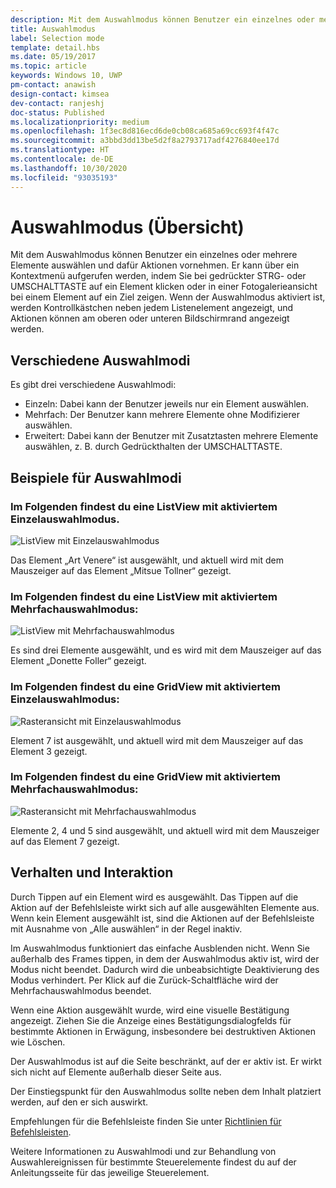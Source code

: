 ```yaml
---
description: Mit dem Auswahlmodus können Benutzer ein einzelnes oder mehrere Elemente auswählen und dafür Aktionen vornehmen.
title: Auswahlmodus
label: Selection mode
template: detail.hbs
ms.date: 05/19/2017
ms.topic: article
keywords: Windows 10, UWP
pm-contact: anawish
design-contact: kimsea
dev-contact: ranjeshj
doc-status: Published
ms.localizationpriority: medium
ms.openlocfilehash: 1f3ec8d816ecd6de0cb08ca685a69cc693f4f47c
ms.sourcegitcommit: a3bbd3dd13be5d2f8a2793717adf4276840ee17d
ms.translationtype: HT
ms.contentlocale: de-DE
ms.lasthandoff: 10/30/2020
ms.locfileid: "93035193"
---
```

# <a name="selection-mode-overview"></a>Auswahlmodus (Übersicht)

Mit dem Auswahlmodus können Benutzer ein einzelnes oder mehrere Elemente auswählen und dafür Aktionen vornehmen. Er kann über ein Kontextmenü aufgerufen werden, indem Sie bei gedrückter STRG- oder UMSCHALTTASTE auf ein Element klicken oder in einer Fotogalerieansicht bei einem Element auf ein Ziel zeigen. Wenn der Auswahlmodus aktiviert ist, werden Kontrollkästchen neben jedem Listenelement angezeigt, und Aktionen können am oberen oder unteren Bildschirmrand angezeigt werden.

## <a name="different-selection-modes"></a>Verschiedene Auswahlmodi
Es gibt drei verschiedene Auswahlmodi:

- Einzeln: Dabei kann der Benutzer jeweils nur ein Element auswählen.
- Mehrfach: Der Benutzer kann mehrere Elemente ohne Modifizierer auswählen.
- Erweitert: Dabei kann der Benutzer mit Zusatztasten mehrere Elemente auswählen, z. B. durch Gedrückthalten der UMSCHALTTASTE.

## <a name="selection-mode-examples"></a>Beispiele für Auswahlmodi
### <a name="here-is-a-listview-with-single-selection-mode-enabled"></a>Im Folgenden findest du eine ListView mit aktiviertem Einzelauswahlmodus.
![ListView mit Einzelauswahlmodus](images/listview-selection-single.png)

Das Element „Art Venere“ ist ausgewählt, und aktuell wird mit dem Mauszeiger auf das Element „Mitsue Tollner“ gezeigt.

### <a name="here-is-a-listview-with-multiple-selection-mode-enabled"></a>Im Folgenden findest du eine ListView mit aktiviertem Mehrfachauswahlmodus:
![ListView mit Mehrfachauswahlmodus](images/listview-selection-multiple.png)

Es sind drei Elemente ausgewählt, und es wird mit dem Mauszeiger auf das Element „Donette Foller“ gezeigt.

### <a name="here-is-a-gridview-with-single-selection-mode-enabled"></a>Im Folgenden findest du eine GridView mit aktiviertem Einzelauswahlmodus:
![Rasteransicht mit Einzelauswahlmodus](images/gridview-selection-single.png)

Element 7 ist ausgewählt, und aktuell wird mit dem Mauszeiger auf das Element 3 gezeigt.

### <a name="here-is-a-gridview-with-multiple-selection-mode-enabled"></a>Im Folgenden findest du eine GridView mit aktiviertem Mehrfachauswahlmodus:
![Rasteransicht mit Mehrfachauswahlmodus](images/gridview-selection-multiple.png)

Elemente 2, 4 und 5 sind ausgewählt, und aktuell wird mit dem Mauszeiger auf das Element 7 gezeigt.

## <a name="behavior-and-interaction"></a>Verhalten und Interaktion
Durch Tippen auf ein Element wird es ausgewählt. Das Tippen auf die Aktion auf der Befehlsleiste wirkt sich auf alle ausgewählten Elemente aus. Wenn kein Element ausgewählt ist, sind die Aktionen auf der Befehlsleiste mit Ausnahme von „Alle auswählen“ in der Regel inaktiv.

Im Auswahlmodus funktioniert das einfache Ausblenden nicht. Wenn Sie außerhalb des Frames tippen, in dem der Auswahlmodus aktiv ist, wird der Modus nicht beendet. Dadurch wird die unbeabsichtigte Deaktivierung des Modus verhindert. Per Klick auf die Zurück-Schaltfläche wird der Mehrfachauswahlmodus beendet.

Wenn eine Aktion ausgewählt wurde, wird eine visuelle Bestätigung angezeigt. Ziehen Sie die Anzeige eines Bestätigungsdialogfelds für bestimmte Aktionen in Erwägung, insbesondere bei destruktiven Aktionen wie Löschen.

Der Auswahlmodus ist auf die Seite beschränkt, auf der er aktiv ist. Er wirkt sich nicht auf Elemente außerhalb dieser Seite aus.

Der Einstiegspunkt für den Auswahlmodus sollte neben dem Inhalt platziert werden, auf den er sich auswirkt.

Empfehlungen für die Befehlsleiste finden Sie unter [Richtlinien für Befehlsleisten](app-bars.md).

Weitere Informationen zu Auswahlmodi und zur Behandlung von Auswahlereignissen für bestimmte Steuerelemente findest du auf der Anleitungsseite für das jeweilige Steuerelement.
